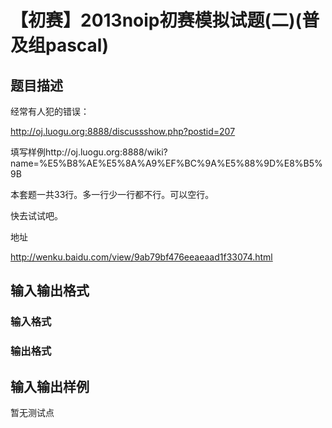 # 【初赛】2013noip初赛模拟试题(二)(普及组pascal)

## 题目描述

经常有人犯的错误：

http://oj.luogu.org:8888/discussshow.php?postid=207

填写样例http://oj.luogu.org:8888/wiki?name=%E5%B8%AE%E5%8A%A9%EF%BC%9A%E5%88%9D%E8%B5%9B

本套题一共33行。多一行少一行都不行。可以空行。

快去试试吧。

地址

http://wenku.baidu.com/view/9ab79bf476eeaeaad1f33074.html

## 输入输出格式

### 输入格式

### 输出格式

## 输入输出样例

暂无测试点

